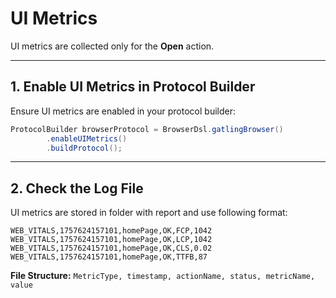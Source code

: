 # UI Metrics

UI metrics are collected only for the **Open** action.

---

## 1. Enable UI Metrics in Protocol Builder

Ensure UI metrics are enabled in your protocol builder:

```java
ProtocolBuilder browserProtocol = BrowserDsl.gatlingBrowser()
        .enableUIMetrics()
        .buildProtocol();
```

---

## 2. Check the Log File

UI metrics are stored in folder with report and use following format:

```csv
WEB_VITALS,1757624157101,homePage,OK,FCP,1042
WEB_VITALS,1757624157101,homePage,OK,LCP,1042
WEB_VITALS,1757624157101,homePage,OK,CLS,0.02
WEB_VITALS,1757624157101,homePage,OK,TTFB,87
```

**File Structure:**
`MetricType, timestamp, actionName, status, metricName, value`